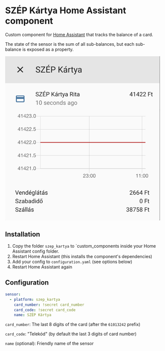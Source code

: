 # SZÉP Kártya Home Assistant component

Custom component for [Home Assistant](https://homeassistant.io) that tracks the balance of a card.

The state of the sensor is the sum of all sub-balances, but each sub-balance is exposed as a property.

![Screenshot](screenshot.png?raw=true)

## Installation

1. Copy the folder `szep_kartya` to `custom_components inside your Home Assistant config folder.
2. Restart Home Assistant (this installs the component's dependencies)
3. Add your config to `configuration.yaml` (see options below)
4. Restart Home Assistant again

## Configuration

``` yaml
sensor:
  - platform: szep_kartya
    card_number: !secret card_number
    card_code: !secret card_code
    name: SZÉP Kártya
```

`card_number`: The last 8 digits of the card (after the `61013242` prefix)

`card_code`: "Telekód" (by default the last 3 digits of card number)

`name` (optional): Friendly name of the sensor
